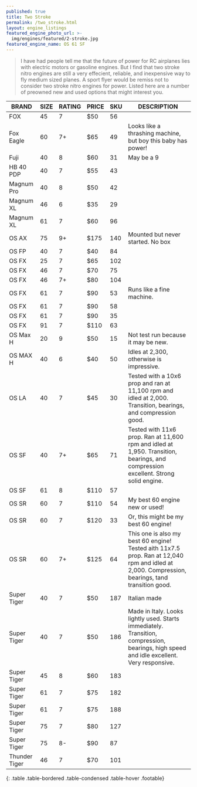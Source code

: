```yaml
---
published: true
title: Two Stroke
permalink: /two_stroke.html
layout: engine_listings
featured_engine_photo_url: >-
  img/engines/featured/2-stroke.jpg
featured_engine_name: OS 61 SF
---
```



> I have had people tell me that the future of power for RC airplanes lies with electric motors or gasoline engines. But I find that two stroke nitro engines are still a very effecient, reliable, and inexpensive way to fly medium sized planes. A sport flyer would be remiss not to consider two stroke nitro engines for power. Listed here are a number of preowned new and used options that might interest you.

BRAND             | SIZE  | RATING | PRICE | SKU   | DESCRIPTION
------------------|-------|--------|-------|-------|-------------------
FOX               | 45    | 7      | $50   | 56    |
Fox Eagle         | 60    | 7+     | $65   | 49    | Looks like a thrashing machine, but boy this baby has power!
Fuji              | 40    | 8      | $60   | 31    | May be a 9 
HB 40 PDP         | 40    | 7      | $55   | 43    |
Magnum Pro        | 40    | 8      | $50   | 42    |
Magnum XL         | 46    | 6      | $35   | 29    | 
Magnum XL         | 61    | 7      | $60   | 96    | 
OS AX             | 75    | 9+     | $175  | 140   | Mounted but never started.  No box
OS FP             | 40    | 7      | $40   | 84    |
OS FX             | 25    | 7      | $65   | 102   |
OS FX             | 46    | 7      | $70   | 75    |
OS FX             | 46    | 7+     | $80   | 104   |
OS FX             | 61    | 7      | $90   | 53    | Runs like a fine machine.
OS FX             | 61    | 7      | $90   | 58    |
OS FX             | 61    | 7      | $90   | 35    |
OS FX             | 91    | 7      | $110  | 63    |
OS Max H          | 20    | 9      | $50   | 15    | Not test run because it may be new.
OS MAX H          | 40    | 6      | $40   | 50    | Idles at 2,300, otherwise is impressive.
OS LA             | 40    | 7      | $45   | 30    | Tested with a 10x6 prop and ran at 11,100 rpm and idled at 2,000.  Transition, bearings, and compression good.
OS SF             | 40    | 7+     | $65   | 71    | Tested with 11x6 prop. Ran at 11,600 rpm and idled at 1,950. Transition, bearings, and compression excellent. Strong solid engine. 
OS SF             | 61    | 8      | $110  | 57    |
OS SR             | 60    | 7      | $110  | 54    | My best 60 engine new or used!
OS SR             | 60    | 7      | $120  | 33    | Or, this might be my best 60 engine! 
OS SR             | 60    | 7+     | $125  | 64    | This one is also my best 60 engine!  Tested aith 11x7.5 prop. Ran at 12,040 rpm and idled at 2,000. Compression, bearings, tand transition good.
Super Tiger       | 40    | 7      | $50   | 187   | Italian made
Super Tiger       | 40    | 7      | $50   | 186   | Made in Italy.  Looks lightly used. Starts immediately.  Transition, compression, bearings, high speed and idle excellent.  Very responsive.
Super Tiger       | 45    | 8      | $60   | 183   |
Super Tiger       | 61    | 7      | $75   | 182   |
Super Tiger       | 61    | 7      | $75   | 188   |
Super Tiger       | 75    | 7      | $80   | 127   |
Super Tiger       | 75    | 8-     | $90   | 87    |
Thunder Tiger     | 46    | 7      | $70   | 101   | 
{: .table .table-bordered .table-condensed .table-hover .footable}
